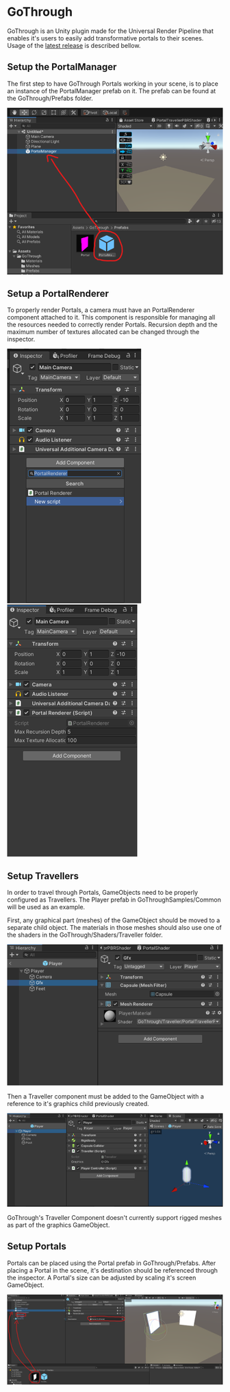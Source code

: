 # GoThrough

GoThrough is an Unity plugin made for the Universal Render Pipeline that enables it's users to easily add transformative portals to their scenes. Usage of the [latest release](https://github.com/lams3/GoThrough/releases/tag/v1.0.0) is described bellow.

##  Setup the PortalManager

The first step to have GoThrough Portals working in your scene, is to place an instance of the PortalManager prefab on it. The prefab can be found at the GoThrough/Prefabs folder.

![Drag the PortalManager prefab.](./Assets/GoThrough/Docs/PortalManager.png)

## Setup a PortalRenderer

To properly render Portals, a camera must have an PortalRenderer component attached to it. This component is responsible for managing all the resources needed to correctly render Portals. Recursion depth and the maximum number of textures allocated can be changed through the inspector.

![Add a PortalRenderer component to the Camera.](./Assets/GoThrough/Docs/PortalRenderer1.png)
![PortalRenderer component added.](./Assets/GoThrough/Docs/PortalRenderer2.png)

## Setup Travellers

In order to travel through Portals, GameObjects need to be properly configured as Travellers. The Player prefab in GoThroughSamples/Common will be used as an example. 

First, any graphical part (meshes) of the GameObject should be moved to a separate child object. The materials in those meshes should also use one of the shaders in the GoThrough/Shaders/Traveller folder.

![The Player prefab.](./Assets/GoThrough/Docs/PlayerGfx.png)

Then a Traveller component must be added to the GameObject with a reference to it's graphics child previously created.

![The Player prefab.](./Assets/GoThrough/Docs/PlayerPrefab.png)

GoThrough's Traveller Component doesn't currently support rigged meshes as part of the graphics GameObject.

## Setup Portals

Portals can be placed using the Portal prefab in GoThrough/Prefabs. After placing a Portal in the scene, it's destination should be referenced through the inspector. A Portal's size can be adjusted by scaling it's screen GameObject.

![The Portal prefab.](./Assets/GoThrough/Docs/Portal.png)